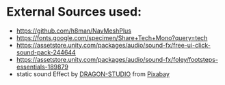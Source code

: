 # External Sources used:
- https://github.com/h8man/NavMeshPlus
- https://fonts.google.com/specimen/Share+Tech+Mono?query=tech
- https://assetstore.unity.com/packages/audio/sound-fx/free-ui-click-sound-pack-244644
- https://assetstore.unity.com/packages/audio/sound-fx/foley/footsteps-essentials-189879
- static sound Effect by <a href="https://pixabay.com/users/dragon-studio-38165424/?utm_source=link-attribution&utm_medium=referral&utm_campaign=music&utm_content=323620">DRAGON-STUDIO</a> from <a href="https://pixabay.com/sound-effects//?utm_source=link-attribution&utm_medium=referral&utm_campaign=music&utm_content=323620">Pixabay</a>




